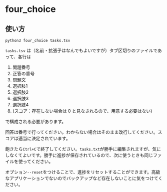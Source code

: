 # four_choice

## 使い方

```
python3 four_choice tasks.tsv
```

`tasks.tsv` は（名前・拡張子はなんでもよいですが）タブ区切りのファイルであって、各行は

1. 問題番号
2. 正答の番号
3. 問題文
4. 選択肢1
5. 選択肢2
6. 選択肢3
7. 選択肢4
8. (スコア：存在しない場合は 0 と見なされるので、用意する必要はない)

で構成される必要があります。

回答は番号で行ってください。わからない場合はそのまま改行してください。スコアは適当に決定されています。

飽きたら`Ctrl+C`で終了してください。`tasks.txt`が勝手に編集されますが、気にしなくてよいです。勝手に進捗が保存されているので、次に使うときも同じファイルを使ってください。

オプション`--reset`をつけることで、進捗をリセットすることができます。高級なアプリケーションでないのでバックアップなど存在しないことに気をつけてください。